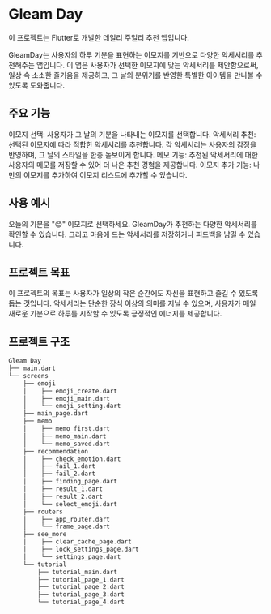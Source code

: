 # Gleam Day
이 프로젝트는 Flutter로 개발한 데일리 주얼리 추천 앱입니다.

GleamDay는 사용자의 하루 기분을 표현하는 이모지를 기반으로 다양한 악세서리를 추천해주는 앱입니다.
이 앱은 사용자가 선택한 이모지에 맞는 악세서리를 제안함으로써, 일상 속 소소한 즐거움을 제공하고, 그 날의 분위기를 반영한 특별한 아이템을 만나볼 수 있도록 도와줍니다.

## 주요 기능  
이모지 선택: 사용자가 그 날의 기분을 나타내는 이모지를 선택합니다. 
악세서리 추천: 선택된 이모지에 따라 적합한 악세서리를 추천합니다. 각 악세서리는 사용자의 감정을 반영하며, 그 날의 스타일을 한층 돋보이게 합니다. 
메모 기능: 추천된 악세서리에 대한 사용자의 메모를 저장할 수 있어 더 나은 추천 경험을 제공합니다. 
이모지 추가 기능: 나만의 이모지를 추가하여 이모지 리스트에 추가할 수 있습니다. 

## 사용 예시  
오늘의 기분을 "😊" 이모지로 선택하세요. 
GleamDay가 추천하는 다양한 악세서리를 확인할 수 있습니다. 
그리고 마음에 드는 악세서리를 저장하거나 피드백을 남길 수 있습니다. 

## 프로젝트 목표  
이 프로젝트의 목표는 사용자가 일상의 작은 순간에도 자신을 표현하고 즐길 수 있도록 돕는 것입니다. 
악세서리는 단순한 장식 이상의 의미를 지닐 수 있으며, 사용자가 매일 새로운 기분으로 하루를 시작할 수 있도록 긍정적인 에너지를 제공합니다. 

## 프로젝트 구조
``` dart
Gleam Day
├── main.dart
└── screens
    ├── emoji
    │    ├── emoji_create.dart
    │    ├── emoji_main.dart
    │    └── emoji_setting.dart
    ├── main_page.dart
    ├── memo
    │    ├── memo_first.dart
    │    ├── memo_main.dart
    │    └── memo_saved.dart
    ├── recommendation
    │    ├── check_emotion.dart
    │    ├── fail_1.dart
    │    ├── fail_2.dart
    │    ├── finding_page.dart
    │    ├── result_1.dart
    │    ├── result_2.dart
    │    └── select_emoji.dart
    ├── routers
    │    ├── app_router.dart
    │    └── frame_page.dart
    ├── see_more
    │    ├── clear_cache_page.dart
    │    ├── lock_settings_page.dart
    │    └── settings_page.dart
    └── tutorial
        ├── tutorial_main.dart
        ├── tutorial_page_1.dart
        ├── tutorial_page_2.dart
        ├── tutorial_page_3.dart
        └── tutorial_page_4.dart
```
